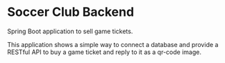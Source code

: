 # Soccer Club Backend
Spring Boot application to sell game tickets.

This application shows a simple way to connect a database and provide a RESTful API to buy a game ticket and reply to it as a qr-code image.
